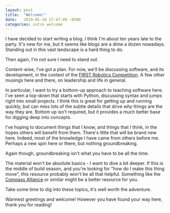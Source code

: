 ```yaml
---
layout: post
title:  "Welcome!"
date:   2019-05-18 17:47:40 -0500
categories: intro welcome
---
```


I have decided to start writing a blog. I think I'm about ten years late to the party. It's new for me, but it seems like blogs are a dime a dozen nowadays. Standing out in this vast landscape is a hard thing to do.

Then again, I'm not sure I need to stand out.

Content-wise, I've got a plan. For now, we'll be discussing software, and its development, in the context of the [FIRST Robotics Competition](https://www.firstinspires.org/robotics/frc). A few other musings here and there, on leadership and life in general.

In particular, I want to try a bottom-up approach to teaching software here. I've seen a top-down that starts with Python, discussing syntax and jumps right into small projects. I think this is great for getting up and running quickly, but can miss lots of the subtle details that drive _why_ things are the way they are. Bottom up isn't required, but it provides a much better base for digging deep into concepts.

I've hoping to document things that I know, and things that I think, in the hopes others will benefit from them. There's little that will be brand new here. Indeed, most of the knowledge I have came from others before me. Perhaps a new spin here or there, but nothing groundbreaking.

Again though, groundbreaking isn't what you have to be all the time.

The material won't be absolute basics - I want to dive a bit deeper. If this is the middle of build season, and you're looking for "how do I make this thing move", this resource probably won't be all that helpful. Something like the [Compass Alliance](https://www.thecompassalliance.org/Pathways/Programming) or similar might be a better resource for you. 

Take some time to dig into these topics, it's well worth the adventure.

Warmest greetings and welcome! However you have found your way here, thank you for reading!